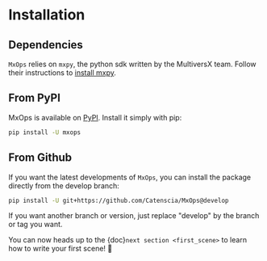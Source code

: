 # Installation

## Dependencies

`MxOps` relies on `mxpy`, the python sdk written by the MultiversX team.
Follow their instructions to [install mxpy](https://docs.multiversx.com/sdk-and-tools/sdk-py/installing-mxpy/).

## From PyPI

MxOps is available on [PyPI](https://pypi.org/project/mxops/). Install it simply with pip:

```bash
pip install -U mxops
```

## From Github

If you want the latest developments of `MxOps`, you can install the package directly from the develop branch:

```bash
pip install -U git+https://github.com/Catenscia/MxOps@develop
```

If you want another branch or version, just replace "develop" by the branch or tag you want.

You can now heads up to the {doc}`next section <first_scene>` to learn how to write your first scene! 💪
